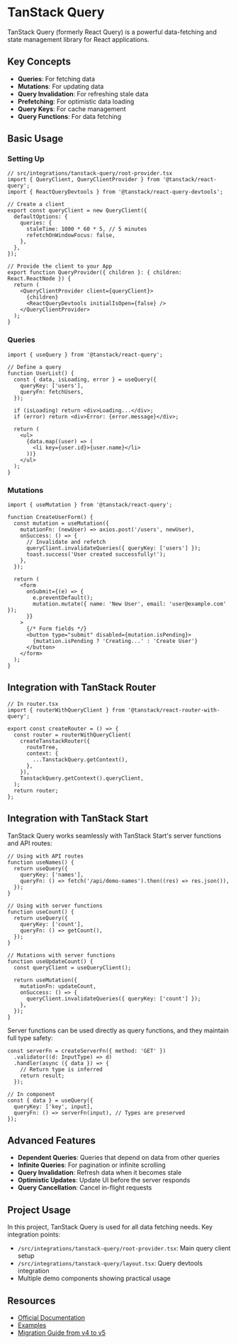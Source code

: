 # TanStack Query

TanStack Query (formerly React Query) is a powerful data-fetching and state management library for React applications.

## Key Concepts

- **Queries**: For fetching data
- **Mutations**: For updating data
- **Query Invalidation**: For refreshing stale data
- **Prefetching**: For optimistic data loading
- **Query Keys**: For cache management
- **Query Functions**: For data fetching

## Basic Usage

### Setting Up

```tsx
// src/integrations/tanstack-query/root-provider.tsx
import { QueryClient, QueryClientProvider } from '@tanstack/react-query';
import { ReactQueryDevtools } from '@tanstack/react-query-devtools';

// Create a client
export const queryClient = new QueryClient({
  defaultOptions: {
    queries: {
      staleTime: 1000 * 60 * 5, // 5 minutes
      refetchOnWindowFocus: false,
    },
  },
});

// Provide the client to your App
export function QueryProvider({ children }: { children: React.ReactNode }) {
  return (
    <QueryClientProvider client={queryClient}>
      {children}
      <ReactQueryDevtools initialIsOpen={false} />
    </QueryClientProvider>
  );
}
```

### Queries

```tsx
import { useQuery } from '@tanstack/react-query';

// Define a query
function UserList() {
  const { data, isLoading, error } = useQuery({
    queryKey: ['users'],
    queryFn: fetchUsers,
  });

  if (isLoading) return <div>Loading...</div>;
  if (error) return <div>Error: {error.message}</div>;

  return (
    <ul>
      {data.map((user) => (
        <li key={user.id}>{user.name}</li>
      ))}
    </ul>
  );
}
```

### Mutations

```tsx
import { useMutation } from '@tanstack/react-query';

function CreateUserForm() {
  const mutation = useMutation({
    mutationFn: (newUser) => axios.post('/users', newUser),
    onSuccess: () => {
      // Invalidate and refetch
      queryClient.invalidateQueries({ queryKey: ['users'] });
      toast.success('User created successfully!');
    },
  });

  return (
    <form
      onSubmit={(e) => {
        e.preventDefault();
        mutation.mutate({ name: 'New User', email: 'user@example.com' });
      }}
    >
      {/* Form fields */}
      <button type="submit" disabled={mutation.isPending}>
        {mutation.isPending ? 'Creating...' : 'Create User'}
      </button>
    </form>
  );
}
```

## Integration with TanStack Router

```tsx
// In router.tsx
import { routerWithQueryClient } from '@tanstack/react-router-with-query';

export const createRouter = () => {
  const router = routerWithQueryClient(
    createTanstackRouter({
      routeTree,
      context: {
        ...TanstackQuery.getContext(),
      },
    }),
    TanstackQuery.getContext().queryClient,
  );
  return router;
};
```

## Integration with TanStack Start

TanStack Query works seamlessly with TanStack Start's server functions and API routes:

```tsx
// Using with API routes
function useNames() {
  return useQuery({
    queryKey: ['names'],
    queryFn: () => fetch('/api/demo-names').then((res) => res.json()),
  });
}

// Using with server functions
function useCount() {
  return useQuery({
    queryKey: ['count'],
    queryFn: () => getCount(),
  });
}

// Mutations with server functions
function useUpdateCount() {
  const queryClient = useQueryClient();

  return useMutation({
    mutationFn: updateCount,
    onSuccess: () => {
      queryClient.invalidateQueries({ queryKey: ['count'] });
    },
  });
}
```

Server functions can be used directly as query functions, and they maintain full type safety:

```tsx
const serverFn = createServerFn({ method: 'GET' })
  .validator((d: InputType) => d)
  .handler(async ({ data }) => {
    // Return type is inferred
    return result;
  });

// In component
const { data } = useQuery({
  queryKey: ['key', input],
  queryFn: () => serverFn(input), // Types are preserved
});
```

## Advanced Features

- **Dependent Queries**: Queries that depend on data from other queries
- **Infinite Queries**: For pagination or infinite scrolling
- **Query Invalidation**: Refresh data when it becomes stale
- **Optimistic Updates**: Update UI before the server responds
- **Query Cancellation**: Cancel in-flight requests

## Project Usage

In this project, TanStack Query is used for all data fetching needs. Key integration points:

- `/src/integrations/tanstack-query/root-provider.tsx`: Main query client setup
- `/src/integrations/tanstack-query/layout.tsx`: Query devtools integration
- Multiple demo components showing practical usage

## Resources

- [Official Documentation](https://tanstack.com/query/latest/docs/framework/react/overview)
- [Examples](https://tanstack.com/query/latest/docs/framework/react/examples/basic)
- [Migration Guide from v4 to v5](https://tanstack.com/query/latest/docs/framework/react/guides/migrating-to-v5)
